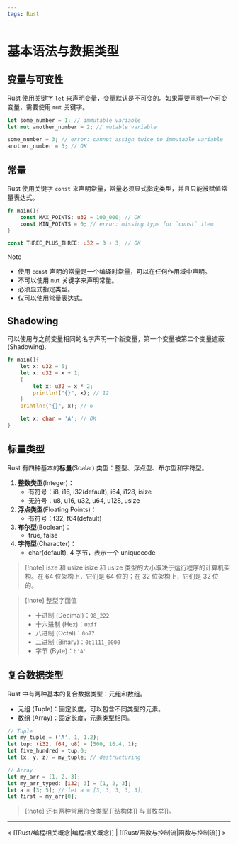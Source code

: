 ```yaml
---
tags: Rust
---
```


# 基本语法与数据类型

## 变量与可变性

Rust 使用关键字 `let` 来声明变量，变量默认是不可变的。如果需要声明一个可变变量，需要使用 `mut` 关键字。

```Rust
let some_number = 1; // immutable variable
let mut another_number = 2; // mutable variable

some_number = 3; // error: cannot assign twice to immutable variable
another_number = 3; // OK
```

## 常量

Rust 使用关键字 `const` 来声明常量，常量必须显式指定类型，并且只能被赋值常量表达式。

```Rust
fn main(){
    const MAX_POINTS: u32 = 100_000; // OK
    const MIN_POINTS = 0; // error: missing type for `const` item
}

const THREE_PLUS_THREE: u32 = 3 + 3; // OK
```

> [!note]
> - 使用 `const` 声明的常量是一个编译时常量，可以在任何作用域中声明。
> - 不可以使用 `mut` 关键字来声明常量。
> - 必须显式指定类型。
> - 仅可以使用常量表达式。

## Shadowing

可以使用与之前变量相同的名字声明一个新变量，第一个变量被第二个变量遮蔽 (Shadowing).

```Rust
fn main(){
    let x: u32 = 5;
    let x: u32 = x + 1;
    {
        let x: u32 = x * 2;
        println!("{}", x); // 12
    }
    println!("{}", x); // 6

    let x: char = 'A'; // OK
}
```

## 标量类型

Rust 有四种基本的**标量**(Scalar) 类型：整型、浮点型、布尔型和字符型。
1. **整数类型**(Integer)：
    - 有符号：i8, i16, i32(default), i64, i128, isize
    - 无符号：u8, u16, u32, u64, u128, usize
2. **浮点类型**(Floating Points)：
    - 有符号：f32, f64(default)
3. **布尔型**(Boolean)：
    - true, false
4. **字符型**(Character)：
    - char(default), 4 字节，表示一个 uniquecode

> [!note] isze 和 usize
> isize 和 usize 类型的大小取决于运行程序的计算机架构。在 64 位架构上，它们是 64 位的；在 32 位架构上，它们是 32 位的。

> [!note] 整型字面值
> - 十进制 (Decimal)：`98_222`
> - 十六进制 (Hex)：`0xff`
> - 八进制 (Octal)：`0o77`
> - 二进制 (Binary)：`0b1111_0000`
> - 字节 (Byte)：`b'A'`

## 复合数据类型

Rust 中有两种基本的复合数据类型：元组和数组。
- 元组 (Tuple)：固定长度，可以包含不同类型的元素。
- 数组 (Array)：固定长度，元素类型相同。

```Rust
// Tuple
let my_tuple = ('A', 1, 1.2);
let tup: (i32, f64, u8) = (500, 16.4, 1);
let five_hundred = tup.0;
let (x, y, z) = my_tuple; // destructuring

// Array
let my_arr = [1, 2, 3];
let my_arr_typed: [i32; 3] = [1, 2, 3];
let a = [3; 5]; // let a = [3, 3, 3, 3, 3];
let first = my_arr[0];
```

> [!note] 还有两种常用符合类型 [[结构体]] 与 [[枚举]]。

---
< [[Rust/编程相关概念|编程相关概念]] | [[Rust/函数与控制流|函数与控制流]] >
